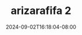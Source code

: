 --- 
title: "arizarafifa 2"
description: "  bokep arizarafifa 2 yandek durasi panjang terbaru"
date: 2024-09-02T16:18:04-08:00
file_code: "2psbo1f5dqt0"
draft: false
cover: "8mtwec0x50dyf6ge.jpg"
tags: ["arizarafifa", "bokep-indo", "bokep-viral", "bokep-ig"]
length: 334
fld_id: "1391229"
foldername: "Arizarafifacektelegram"
categories: ["Arizarafifacektelegram"]
views: 14
---